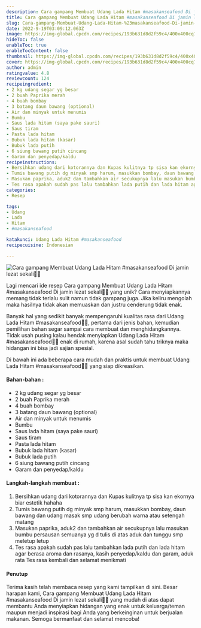 ```yaml
---
description: Cara gampang Membuat Udang Lada Hitam #masakanseafood Di jamin lezat sekali"
title: Cara gampang Membuat Udang Lada Hitam #masakanseafood Di jamin lezat sekali
slug: Cara-gampang-Membuat-Udang-Lada-Hitam-%23masakanseafood-Di-jamin-lezat-sekali
date: 2022-9-19T03:09:12.063Z
image: https://img-global.cpcdn.com/recipes/193b631d8d2f59c4/400x400cq70/photo.jpg
hideToc: false
enableToc: true
enableTocContent: false
thumbnail: https://img-global.cpcdn.com/recipes/193b631d8d2f59c4/400x400cq70/photo.jpg
cover: https://img-global.cpcdn.com/recipes/193b631d8d2f59c4/400x400cq70/photo.jpg
author: admin
ratingvalue: 4.8
reviewcount: 124
recipeingredient:
- 2 kg udang segar yg besar
- 2 buah Paprika merah
- 4 buah bombay
- 3 batang daun bawang (optional)
- Air dan minyak untuk menumis
- Bumbu
- Saus lada hitam (saya pake sauri)
- Saus tiram
- Pasta lada hitam
- Bubuk lada hitam (kasar)
- Bubuk lada putih
- 6 siung bawang putih cincang
- Garam dan penyedap/kaldu
recipeinstructions:
- Bersihkan udang dari kotorannya dan Kupas kulitnya tp sisa kan ekornya biar estetik hahaha
- Tumis bawang putih dg minyak smp harum, masukkan bombay, daun bawang dan udang masak smp udang berubah warna atau setengah matang
- Masukan paprika, aduk2 dan tambahkan air secukupnya lalu masukan bumbu persausan semuanya yg d tulis di atas aduk dan tunggu smp meletup letup
- Tes rasa apakah sudah pas lalu tambahkan lada putih dan lada hitam agar berasa aroma dan rasanya, kasih penyedap/kaldu dan garam, aduk rata Tes rasa kembali dan selamat menikmati
categories:
- Resep

tags:
- Udang
- Lada
- Hitam
- #masakanseafood

katakunci: Udang Lada Hitam #masakanseafood
recipecuisine: Indonesian

---
```


![Cara gampang Membuat Udang Lada Hitam #masakanseafood Di jamin lezat sekali👩‍🍳](https://img-global.cpcdn.com/recipes/193b631d8d2f59c4/400x400cq70/photo.jpg)

Lagi mencari ide resep Cara gampang Membuat Udang Lada Hitam #masakanseafood Di jamin lezat sekali👩‍🍳 yang unik? Cara menyiapkannya memang tidak terlalu sulit namun tidak gampang juga. Jika keliru mengolah maka hasilnya tidak akan memuaskan dan justru cenderung tidak enak.

Banyak hal yang sedikit banyak mempengaruhi kualitas rasa dari Udang Lada Hitam #masakanseafood👩‍🍳, pertama dari jenis bahan, kemudian pemilihan bahan segar sampai cara membuat dan menghidangkannya. Tidak usah pusing kalau hendak menyiapkan Udang Lada Hitam #masakanseafood👩‍🍳 enak di rumah, karena asal sudah tahu triknya maka hidangan ini bisa jadi sajian spesial.

Di bawah ini ada beberapa cara mudah dan praktis untuk membuat Udang Lada Hitam #masakanseafood👩‍🍳 yang siap dikreasikan.

<!--inarticleads1-->

#### Bahan-bahan :

- 2 kg udang segar yg besar
- 2 buah Paprika merah
- 4 buah bombay
- 3 batang daun bawang (optional)
- Air dan minyak untuk menumis
- Bumbu
- Saus lada hitam (saya pake sauri)
- Saus tiram
- Pasta lada hitam
- Bubuk lada hitam (kasar)
- Bubuk lada putih
- 6 siung bawang putih cincang
- Garam dan penyedap/kaldu

<!--inarticleads2-->

#### Langkah-langkah membuat :

1. Bersihkan udang dari kotorannya dan Kupas kulitnya tp sisa kan ekornya biar estetik hahaha
1. Tumis bawang putih dg minyak smp harum, masukkan bombay, daun bawang dan udang masak smp udang berubah warna atau setengah matang
1. Masukan paprika, aduk2 dan tambahkan air secukupnya lalu masukan bumbu persausan semuanya yg d tulis di atas aduk dan tunggu smp meletup letup
1. Tes rasa apakah sudah pas lalu tambahkan lada putih dan lada hitam agar berasa aroma dan rasanya, kasih penyedap/kaldu dan garam, aduk rata Tes rasa kembali dan selamat menikmati

#### Penutup

Terima kasih telah membaca resep yang kami tampilkan di sini. Besar harapan kami, Cara gampang Membuat Udang Lada Hitam #masakanseafood Di jamin lezat sekali👩‍🍳 yang mudah di atas dapat membantu Anda menyiapkan hidangan yang enak untuk keluarga/teman maupun menjadi inspirasi bagi Anda yang berkeinginan untuk berjualan makanan. Semoga bermanfaat dan selamat mencoba!